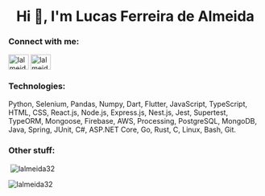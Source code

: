 <h1 align="center">Hi 👋, I'm Lucas Ferreira de Almeida</h1>

<h3 align="left">Connect with me:</h3>
<p align="left">
<a href="https://twitter.com/lalmeida32" target="blank"><img align="center" src="https://raw.githubusercontent.com/rahuldkjain/github-profile-readme-generator/master/src/images/icons/Social/twitter.svg" alt="lalmeida32" height="30" width="40" /></a>
<a href="https://linkedin.com/in/lalmeida32" target="blank"><img align="center" src="https://raw.githubusercontent.com/rahuldkjain/github-profile-readme-generator/master/src/images/icons/Social/linked-in-alt.svg" alt="lalmeida32" height="30" width="40" /></a>
</p>

<h3 align="left">Technologies:</h3>
Python, Selenium, Pandas, Numpy, Dart, Flutter, JavaScript, TypeScript, HTML, CSS, React.js, Node.js, Express.js, Nest.js, Jest, Supertest, TypeORM, Mongoose, Firebase, AWS, Processing, PostgreSQL, MongoDB, Java, Spring, JUnit, C#, ASP.NET Core, Go, Rust, C, Linux, Bash, Git.

<h3 align="left">Other stuff:</h3>
<p>&nbsp;<img align="center" src="https://github-readme-stats.vercel.app/api?username=lalmeida32&show_icons=true&theme=dracula&locale=en" alt="lalmeida32" /></p>

<p><img align="center" src="https://github-readme-streak-stats.herokuapp.com/?user=lalmeida32&theme=dark" alt="lalmeida32" /></p>

